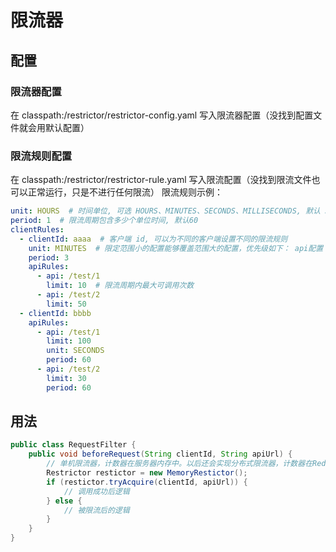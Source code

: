 # 限流器

## 配置

### 限流器配置

在 classpath:/restrictor/restrictor-config.yaml 写入限流器配置（没找到配置文件就会用默认配置）

### 限流规则配置

在 classpath:/restrictor/restrictor-rule.yaml 写入限流配置（没找到限流文件也可以正常运行，只是不进行任何限流） 限流规则示例：

```yaml
unit: HOURS  # 时间单位, 可选 HOURS、MINUTES、SECONDS、MILLISECONDS, 默认 SECONDS
period: 1  # 限流周期包含多少个单位时间, 默认60
clientRules:
  - clientId: aaaa  # 客户端 id, 可以为不同的客户端设置不同的限流规则
    unit: MINUTES  # 限定范围小的配置能够覆盖范围大的配置，优先级如下： api配置 > client配置 > 全局配置
    period: 3
    apiRules:
      - api: /test/1
        limit: 10  # 限流周期内最大可调用次数
      - api: /test/2
        limit: 50
  - clientId: bbbb
    apiRules:
      - api: /test/1
        limit: 100
        unit: SECONDS
        period: 60
      - api: /test/2
        limit: 30
        period: 60
```

## 用法

```java
public class RequestFilter {
    public void beforeRequest(String clientId, String apiUrl) {
        // 单机限流器，计数器在服务器内存中。以后还会实现分布式限流器，计数器在Redis集群中
        Restrictor restictor = new MemoryRestictor();
        if (restictor.tryAcquire(clientId, apiUrl)) {
            // 调用成功后逻辑
        } else {
            // 被限流后的逻辑
        }
    }
}

```